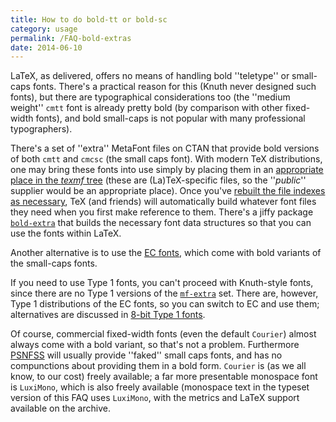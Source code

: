 ```yaml
---
title: How to do bold-tt or bold-sc
category: usage
permalink: /FAQ-bold-extras
date: 2014-06-10
---
```


LaTeX, as delivered, offers no means of handling bold ''teletype''
or small-caps fonts.  There's a practical reason for this (Knuth never
designed such fonts), but there are typographical considerations too
(the ''medium weight'' `cmtt` font is already pretty bold (by
comparison with other fixed-width fonts), and bold small-caps is not
popular with many professional typographers).

There's a set of ''extra'' MetaFont files on CTAN that provide bold
versions of both `cmtt` and `cmcsc` (the small caps font).  With
modern TeX distributions, one may bring these fonts into use simply
by placing them in an 
[appropriate place in the _texmf_ tree](FAQ-install-where)
(these are (La)TeX-specific files, so the ''_public_'' supplier
would be an appropriate place).  Once you've 
[rebuilt the file indexes as necessary](FAQ-inst-wlcf),
TeX (and friends) will automatically build whatever font files they
need when you first make reference to them.  There's a jiffy package
[`bold-extra`](https://ctan.org/pkg/bold-extra) that builds the necessary font data structures
so that you can use the fonts within LaTeX.

Another alternative is to use the [EC fonts](FAQ-ECfonts),
which come with bold variants of the small-caps fonts.

If you need to use Type&nbsp;1 fonts, you can't proceed with Knuth-style
fonts, since there are no Type&nbsp;1 versions of the [`mf-extra`](https://ctan.org/pkg/cm-mf-extra-bold)
set.  There are, however, Type&nbsp;1 distributions of the EC&nbsp;fonts, so you
can switch to EC and use them; alternatives are discussed in
[8-bit Type&nbsp;1 fonts](FAQ-type1T1).

Of course, commercial fixed-width fonts (even the default
`Courier`) almost always come with a bold variant, so that's
not a problem.  Furthermore [PSNFSS](FAQ-usepsfont)
will usually provide ''faked'' small caps fonts, and has no
compunctions about providing them in a bold form.  `Courier`
is (as we all know, to our cost) freely available; a far more
presentable monospace font is `LuxiMono`, which is also
freely available (monospace text in the typeset version of this
FAQ uses `LuxiMono`, with the metrics and LaTeX
support available on the archive.

